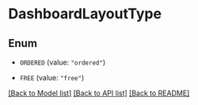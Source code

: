 # DashboardLayoutType

## Enum


* `ORDERED` (value: `"ordered"`)

* `FREE` (value: `"free"`)


[[Back to Model list]](../README.md#documentation-for-models) [[Back to API list]](../README.md#documentation-for-api-endpoints) [[Back to README]](../README.md)



